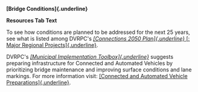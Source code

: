 **[Bridge Conditions]{.underline}**

**Resources Tab Text**

To see how conditions are planned to be addressed for the next 25 years,
see what is listed among DVRPC's [*[Connections 2050 Plan]{.underline}*
[: Major Regional
Projects]{.underline}](https://www.dvrpc.org/webmaps/mrp2050/).

DVRPC's [*[Municipal Implementation
Toolbox]{.underline}*](https://www.dvrpc.org/Plan/MIT/) suggests
preparing infrastructure for Connected and Automated Vehicles by
prioritizing bridge maintenance and improving surface conditions and
lane markings. For more information visit: [[Connected and Automated
Vehicle
Preparations]{.underline}](https://www.dvrpc.org/Plan/MIT/connectedandautomatedvehiclepreparations).
